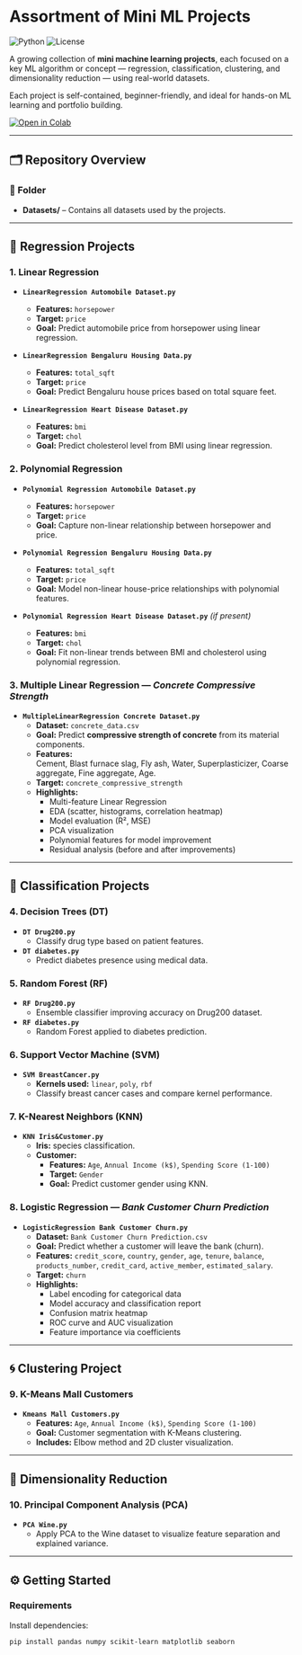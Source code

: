 # Assortment of Mini ML Projects

![Python](https://img.shields.io/badge/python-3.8%2B-blue)
![License](https://img.shields.io/badge/license-MIT-green)

A growing collection of **mini machine learning projects**, each focused on a key ML algorithm or concept — regression, classification, clustering, and dimensionality reduction — using real-world datasets.

Each project is self-contained, beginner-friendly, and ideal for hands-on ML learning and portfolio building.

[![Open in Colab](https://colab.research.google.com/assets/colab-badge.svg)](https://colab.research.google.com/drive/1hb5CcUgi0QXym9RUFIm1-3BWEvNqPp26?usp=sharing)

---

## 🗂 Repository Overview

### 📁 Folder
- **Datasets/** – Contains all datasets used by the projects.

---

## 🧮 Regression Projects

### 1. Linear Regression
- **`LinearRegression Automobile Dataset.py`**  
  - **Features:** `horsepower`  
  - **Target:** `price`  
  - **Goal:** Predict automobile price from horsepower using linear regression.

- **`LinearRegression Bengaluru Housing Data.py`**  
  - **Features:** `total_sqft`  
  - **Target:** `price`  
  - **Goal:** Predict Bengaluru house prices based on total square feet.

- **`LinearRegression Heart Disease Dataset.py`**  
  - **Features:** `bmi`  
  - **Target:** `chol`  
  - **Goal:** Predict cholesterol level from BMI using linear regression.

### 2. Polynomial Regression
- **`Polynomial Regression Automobile Dataset.py`**  
  - **Features:** `horsepower`  
  - **Target:** `price`  
  - **Goal:** Capture non-linear relationship between horsepower and price.

- **`Polynomial Regression Bengaluru Housing Data.py`**  
  - **Features:** `total_sqft`  
  - **Target:** `price`  
  - **Goal:** Model non-linear house-price relationships with polynomial features.

- **`Polynomial Regression Heart Disease Dataset.py`** *(if present)*  
  - **Features:** `bmi`  
  - **Target:** `chol`  
  - **Goal:** Fit non-linear trends between BMI and cholesterol using polynomial regression.

### 3. Multiple Linear Regression — *Concrete Compressive Strength*
- **`MultipleLinearRegression Concrete Dataset.py`**  
  - **Dataset:** `concrete_data.csv`  
  - **Goal:** Predict **compressive strength of concrete** from its material components.  
  - **Features:**  
    Cement, Blast furnace slag, Fly ash, Water, Superplasticizer, Coarse aggregate, Fine aggregate, Age.  
  - **Target:** `concrete_compressive_strength`  
  - **Highlights:**  
    - Multi-feature Linear Regression  
    - EDA (scatter, histograms, correlation heatmap)  
    - Model evaluation (R², MSE)  
    - PCA visualization  
    - Polynomial features for model improvement  
    - Residual analysis (before and after improvements)

---

## 🧠 Classification Projects

### 4. Decision Trees (DT)
- **`DT Drug200.py`**  
  - Classify drug type based on patient features.  
- **`DT diabetes.py`**  
  - Predict diabetes presence using medical data.

### 5. Random Forest (RF)
- **`RF Drug200.py`**  
  - Ensemble classifier improving accuracy on Drug200 dataset.  
- **`RF diabetes.py`**  
  - Random Forest applied to diabetes prediction.

### 6. Support Vector Machine (SVM)
- **`SVM BreastCancer.py`**  
  - **Kernels used:** `linear`, `poly`, `rbf`  
  - Classify breast cancer cases and compare kernel performance.

### 7. K-Nearest Neighbors (KNN)
- **`KNN Iris&Customer.py`**  
  - **Iris:** species classification.  
  - **Customer:**  
    - **Features:** `Age`, `Annual Income (k$)`, `Spending Score (1-100)`  
    - **Target:** `Gender`  
    - **Goal:** Predict customer gender using KNN.

### 8. Logistic Regression — *Bank Customer Churn Prediction*
- **`LogisticRegression Bank Customer Churn.py`**  
  - **Dataset:** `Bank Customer Churn Prediction.csv`  
  - **Goal:** Predict whether a customer will leave the bank (churn).  
  - **Features:** `credit_score`, `country`, `gender`, `age`, `tenure`, `balance`, `products_number`, `credit_card`, `active_member`, `estimated_salary`.  
  - **Target:** `churn`  
  - **Highlights:**  
    - Label encoding for categorical data  
    - Model accuracy and classification report  
    - Confusion matrix heatmap  
    - ROC curve and AUC visualization  
    - Feature importance via coefficients

---

## 🌀 Clustering Project

### 9. K-Means Mall Customers
- **`Kmeans Mall Customers.py`**  
  - **Features:** `Age`, `Annual Income (k$)`, `Spending Score (1-100)`  
  - **Goal:** Customer segmentation with K-Means clustering.  
  - **Includes:** Elbow method and 2D cluster visualization.

---

## 🔮 Dimensionality Reduction

### 10. Principal Component Analysis (PCA)
- **`PCA Wine.py`**  
  - Apply PCA to the Wine dataset to visualize feature separation and explained variance.

---

## ⚙️ Getting Started

### Requirements
Install dependencies:
```bash
pip install pandas numpy scikit-learn matplotlib seaborn
